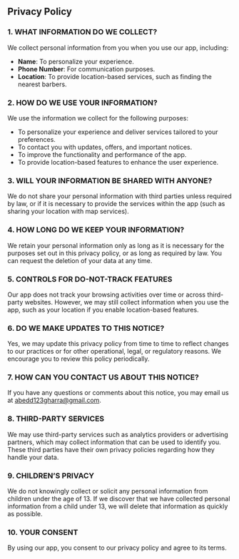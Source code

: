 
## Privacy Policy

### 1. WHAT INFORMATION DO WE COLLECT?
We collect personal information from you when you use our app, including:
- **Name**: To personalize your experience.
- **Phone Number**: For communication purposes.
- **Location**: To provide location-based services, such as finding the nearest barbers.

### 2. HOW DO WE USE YOUR INFORMATION?
We use the information we collect for the following purposes:
- To personalize your experience and deliver services tailored to your preferences.
- To contact you with updates, offers, and important notices.
- To improve the functionality and performance of the app.
- To provide location-based features to enhance the user experience.

### 3. WILL YOUR INFORMATION BE SHARED WITH ANYONE?
We do not share your personal information with third parties unless required by law, or if it is necessary to provide the services within the app (such as sharing your location with map services).

### 4. HOW LONG DO WE KEEP YOUR INFORMATION?
We retain your personal information only as long as it is necessary for the purposes set out in this privacy policy, or as long as required by law. You can request the deletion of your data at any time.

### 5. CONTROLS FOR DO-NOT-TRACK FEATURES
Our app does not track your browsing activities over time or across third-party websites. However, we may still collect information when you use the app, such as your location if you enable location-based features.

### 6. DO WE MAKE UPDATES TO THIS NOTICE?
Yes, we may update this privacy policy from time to time to reflect changes to our practices or for other operational, legal, or regulatory reasons. We encourage you to review this policy periodically.

### 7. HOW CAN YOU CONTACT US ABOUT THIS NOTICE?
If you have any questions or comments about this notice, you may email us at abedd123gharra@gmail.com.

### 8. THIRD-PARTY SERVICES
We may use third-party services such as analytics providers or advertising partners, which may collect information that can be used to identify you. These third parties have their own privacy policies regarding how they handle your data.

### 9. CHILDREN’S PRIVACY
We do not knowingly collect or solicit any personal information from children under the age of 13. If we discover that we have collected personal information from a child under 13, we will delete that information as quickly as possible.

### 10. YOUR CONSENT
By using our app, you consent to our privacy policy and agree to its terms.
